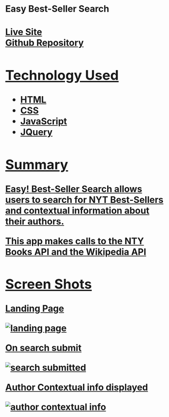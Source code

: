 <h1>Easy Best-Seller Search<h1>
<a href='https://marcus-stevenson.github.io/EasyBestSellerSearch/'>Live Site</a>
<br>
<a href='https://github.com/marcus-stevenson/EasyBestSellerSearch'>Github Repository</>
<br>
<h2>Technology Used</h2>
<ul>
<li>HTML</li>
<li>CSS</li>
<li>JavaScript</li>
<li>JQuery</li>
</ul>
<h2>Summary</h2>
<p>Easy! Best-Seller Search allows users to search for NYT Best-Sellers and contextual information about their authors.</p>
<p>This app makes calls to the NTY Books API and the Wikipedia API</p>
<h2>Screen Shots</h2>
  <p>Landing Page</p>
  <img src='https://github.com/marcus-stevenson/EasyBestSellerSearch/blob/master/screenshots/APIsc1.PNG?raw=true' alt='landing page'>
  <p>On search submit</p>
  <img src='https://github.com/marcus-stevenson/EasyBestSellerSearch/blob/master/screenshots/APIsc2.PNG?raw=true' alt='search submitted'>
  <p>Author Contextual info displayed</p>
  <img src='https://github.com/marcus-stevenson/EasyBestSellerSearch/blob/master/screenshots/APIsc3.PNG?raw=true' alt='author contextual info'>
